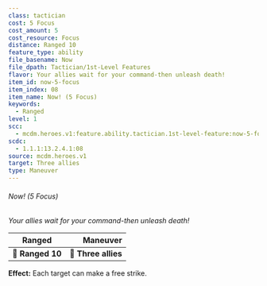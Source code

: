```yaml
---
class: tactician
cost: 5 Focus
cost_amount: 5
cost_resource: Focus
distance: Ranged 10
feature_type: ability
file_basename: Now
file_dpath: Tactician/1st-Level Features
flavor: Your allies wait for your command-then unleash death!
item_id: now-5-focus
item_index: 08
item_name: Now! (5 Focus)
keywords:
  - Ranged
level: 1
scc:
  - mcdm.heroes.v1:feature.ability.tactician.1st-level-feature:now-5-focus
scdc:
  - 1.1.1:13.2.4.1:08
source: mcdm.heroes.v1
target: Three allies
type: Maneuver
---
```


###### Now! (5 Focus)

*Your allies wait for your command-then unleash death!*

| **Ranged**       |        **Maneuver** |
| ---------------- | ------------------: |
| **📏 Ranged 10** | **🎯 Three allies** |

**Effect:** Each target can make a free strike.
